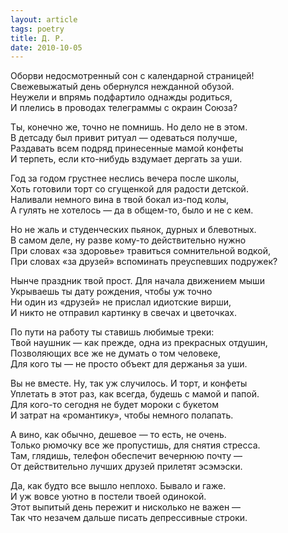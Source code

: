 ```yaml
---
layout: article
tags: poetry
title: Д. Р.
date: 2010-10-05
---
```


Оборви недосмотренный сон с календарной страницей!<br>
Свежевыжатый день обернулся нежданной обузой.<br>
Неужели и впрямь подфартило однажды родиться,<br>
И плелись в проводах телеграммы с окраин Союза?<br>

Ты, конечно же, точно не помнишь. Но дело не в этом.<br>
В детсаду был привит ритуал — одеваться получше,<br>
Раздавать всем подряд принесенные мамой конфеты<br>
И терпеть, если кто-нибудь вздумает дергать за уши.<br>

Год за годом грустнее неслись вечера после школы,<br>
Хоть готовили торт со сгущенкой для радости детской.<br>
Наливали немного вина в твой бокал из-под колы,<br>
А гулять не хотелось — да в общем-то, было и не с кем.<br>

Но не жаль и студенческих пьянок, дурных и блевотных.<br>
В самом деле, ну разве кому-то действительно нужно<br>
При словах «за здоровье» травиться сомнительной водкой,<br>
При словах «за друзей» вспоминать преуспевших подружек?<br>

Нынче праздник твой прост. Для начала движением мыши<br>
Укрываешь ты дату рождения, чтобы уж точно<br>
Ни один из «друзей» не прислал идиотские вирши,<br>
И никто не отправил картинку в свечах и цветочках.<br>

По пути на работу ты ставишь любимые треки:<br>
Твой наушник — как прежде, одна из прекрасных отдушин,<br>
Позволяющих все же не думать о том человеке,<br>
Для кого ты — не просто объект для держанья за уши.<br>

Вы не вместе. Ну, так уж случилось. И торт, и конфеты<br>
Уплетать в этот раз, как всегда, будешь с мамой и папой.<br>
Для кого-то сегодня не будет мороки с букетом<br>
И затрат на «романтику», чтобы немного полапать.<br>

А вино, как обычно, дешевое — то есть, не очень.<br>
Только рюмочку все же пропустишь, для снятия стресса.<br>
Там, глядишь, телефон обеспечит вечернюю почту —<br>
От действительно лучших друзей прилетят эсэмэски.<br>

Да, как будто все вышло неплохо. Бывало и гаже.<br>
И уж вовсе уютно в постели твоей одинокой.<br>
Этот выпитый день пережит и нисколько не важен —<br>
Так что незачем дальше писать депрессивные строки.
